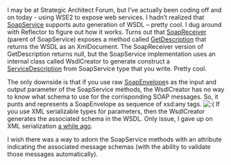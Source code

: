 I may be at Strategic Architect Forum, but I’ve actually been coding off
and on today - using WSE2 to expose web services. I hadn’t realized that
[SoapService](http://msdn.microsoft.com/library/en-us/wseref/html/T_Microsoft_Web_Services2_Messaging_SoapService.asp) supports
auto generation of WSDL – pretty cool. I dug around with Reflector to
figure out how it works. Turns out that
[SoapReceiver](http://msdn.microsoft.com/library/en-us/wseref/html/T_Microsoft_Web_Services2_Messaging_SoapReceiver.asp)
(parent of SoapService) exposes a method called
[GetDescription](http://msdn.microsoft.com/library/en-us/wseref/html/M_Microsoft_Web_Services2_Messaging_SoapReceiver_GetDescription_1_19f87a31.asp)
that returns the WSDL as an XmlDocument. The SoapReceiver version of
GetDescription returns null, but the SoapService implementation uses an
internal class called WsdlCreator to generate construct a
[ServiceDescription](http://msdn.microsoft.com/library/en-us/cpref/html/frlrfSystemWebServicesDescriptionServiceDescriptionClassTopic.asp)
from SoapService type that you write. Pretty cool.

The only downside is that if you use raw
[SoapEnvelope](http://msdn.microsoft.com/library/en-us/wseref/html/T_Microsoft_Web_Services2_SoapEnvelope.asp)s
as the input and output parameter of the SoapService methods, the
WsdlCreator has no way to know what schema to use for the corrisponding
SOAP messages. So, it punts and represents a SoapEnvelope as sequence of
xsd:any tags.
![:(](http://devhawk.net/wp-includes/images/smilies/icon_sad.gif) If you
use XML serializable types for parameters, then the WsdlCreator
generates the associated schema in the WSDL. Only issue, I gave up on
XML serialization [a while
ago](http://devhawk.net/PermaLink.aspx?guid=5643b052-f1f2-4c53-ac33-e33d0910f917).

I wish there was a way to adorn the SoapService methods with an
attribute indicating the associated message schemas (with the ability
to validate those messages automatically).
